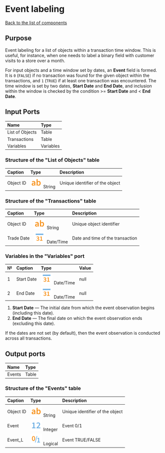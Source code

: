# Event labeling

[Back to the list of components](../README.md)

## Purpose

Event labeling for a list of objects within a transaction time window.
This is useful, for instance, when one needs to label a binary field with customer visits to a store over a month.

For input objects and a time window set by dates, an **Event** field is formed. It is `0` (`FALSE`) if no transaction was found for the given object within the transactions, and `1` (`TRUE`) if at least one transaction was encountered. The time window is set by two dates, **Start Date** and **End Date**, and inclusion within the window is checked by the condition >= **Start Date** and < **End Date**.

## Input Ports

| Name            | Type        |
|:--------------------|:-----------|
| List of Objects     | Table    |
| Transactions          | Table    |
| Variables          | Variables |

### Structure of the "List of Objects" table

| Caption         | Type        | Description    |
|:----------------|:------------------------|:------|
| Object ID   | ![](./img/string.svg) String  | Unique identifier of the object|

### Structure of the "Transactions" table

| Caption           | Type     | Description         |
|:----------------|:----------|:------------|
| Object ID       | ![](./img/string.svg) String        | Unique object identifier |
| Trade Date | ![](./img/datetime.svg) Date/Time    | Date and time of the transaction |


### Variables in the "Variables" port

| № | Caption           | Type       | Value   |
|:--|:----------------|:----------------------|:-----------|
| 1 | Start Date	     | ![](./img/datetime.svg) Date/Time  | null       |
| 2 | End Date	  | ![](./img/datetime.svg) Date/Time  | null       |


1. **Start Date** — The initial date from which the event observation begins (including this date).
2. **End Date** — The final date on which the event observation ends (excluding this date).

If the dates are not set (by default), then the event observation is conducted across all transactions.

## Output ports

| Name         | Type        |
|:-----------------|:-----------|
| Events          | Table    |

### Structure of the "Events" table

| Caption           | Type    | Description      |
|:----------------|:----------|:---------------|
| Object ID | ![](./img/string.svg) String     | Unique identifier of the object |
| Event         | ![](./img/integer.svg) Integer  | Event 0/1  |
| Event_L         | ![](./img/logical.svg) Logical   | Event TRUE/FALSE|

